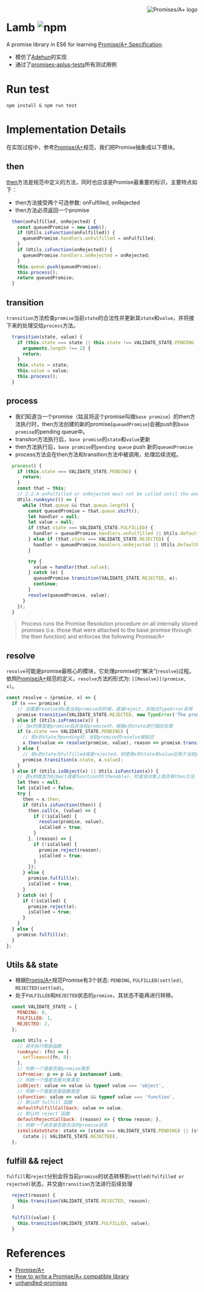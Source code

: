 <a href="https://promisesaplus.com/">
    <img src="https://promisesaplus.com/assets/logo-small.png" alt="Promises/A+ logo"
         title="Promises/A+ 1.0 compliant" align="right" />
</a>

# Lamb ![npm](https://travis-ci.org/dzyhenry/lamb.svg?branch=master)
A promise library in ES6 for learning [Promise/A+ Specification](https://promisesaplus.com/).

- 模仿了[Adehun](https://github.com/abdulapopoola/Adehun)的实现
- 通过了[promises-aplus-tests](https://github.com/promises-aplus/promises-tests)所有测试用例

# Run test
```shell
npm install & npm run test
```

# Implementation Details
在实现过程中，参考[Promise/A+](https://promisesaplus.com)规范，我们把Promise抽象成以下模块。

## then

[then](https://promisesaplus.com/#point-19)方法是规范中定义的方法，同时也应该是Promise最重要的标识，主要特点如下：

- then方法接受两个可选参数: onFulfilled, onRejected
- then方法必须返回一个promise

```javascript
  then(onFulfilled, onRejected) {
    const queuedPromise = new Lamb();
    if (Utils.isFunction(onFulfilled)) {
      queuedPromise.handlers.onFulfilled = onFulfilled;
    }
    if (Utils.isFunction(onRejected)) {
      queuedPromise.handlers.onRejected = onRejected;
    }
    this.queue.push(queuedPromise);
    this.process();
    return queuedPromise;
  }
```
## transition

`transition`方法检查`promise`当前`state`的合法性并更新其`state`和`value`，并将接下来的处理交给`process`方法。

```javascript
  transition(state, value) {
    if (this.state === state || this.state !== VALIDATE_STATE.PENDING || !Utils.isValidateState(state) ||
      arguments.length !== 2) {
      return;
    }
    this.state = state;
    this.value = value;
    this.process();
  }
```
## process
- 我们知道当一个promise（姑且将这个promise叫做`base promise`）的then方法执行时，then方法创建的新的promise(`queuedPromise`)会被push到`base promise`的pending queue中。
- transiton方法执行后，`base promise`的`state`和`value`更新
- then方法执行后，`base promise`的`pending queue` push 新的`queuedPromise`
- process方法会在then方法和transition方法中被调用，处理后续流程。

```javascript
  process() {
    if (this.state === VALIDATE_STATE.PENDING) {
      return;
    }
    const that = this;
    // 2.2.4 onFulfilled or onRejected must not be called until the execution context stack contains only platform code.
    Utils.runAsync(() => {
      while (that.queue && that.queue.length) {
        const queuedPromise = that.queue.shift();
        let handler = null;
        let value = null;
        if (that.state === VALIDATE_STATE.FULFILLED) {
          handler = queuedPromise.handlers.onFulfilled || Utils.defaultFulfillCallback;
        } else if (that.state === VALIDATE_STATE.REJECTED) {
          handler = queuedPromise.handlers.onRejected || Utils.defaultRejectCallback;
        }

        try {
          value = handler(that.value);
        } catch (e) {
          queuedPromise.transition(VALIDATE_STATE.REJECTED, e);
          continue;
        }
        resolve(queuedPromise, value);
      }
    });
  }
```

>Process runs the Promise Resolution procedure on all internally stored promises (i.e. those that were attached to the base promise through the then function) and enforces the following Promise/A+ 

## resolve

`resolve`可能是promise最核心的模块，它处理promise的“解决”(`resolve`)过程。依照[Promise/A+](https://promisesaplus.com/#point-44)规范的定义，`resolve`方法的形式为: `[[Resolve]](promise, x)`。


```javascript
const resolve = (promise, x) => {
  if (x === promise) {
    // 当需要resolve的x是当前promise的时候，直接reject，并抛出TypeError异常
    promise.transition(VALIDATE_STATE.REJECTED, new TypeError('The promise and its value refer to the same object.'));
  } else if (Utils.isPromise(x)) {
    // 当x的类型是promise且非当前promise时，根据x的state进行相应处理
    if (x.state === VALIDATE_STATE.PENDING) {
      // 若x的state为pending时，当前promise的resolve被延迟
      x.then(value => resolve(promise, value), reason => promise.transition(VALIDATE_STATE.REJECTED, reason));
    } else {
      // 若x的state为fulfilled或者rejected，则使用x的state和value应用于当前promise
      promise.transition(x.state, x.value);
    }
  } else if (Utils.isObject(x) || Utils.isFunction(x)) {
    // 若x的类型为Ojbect或者function时(thenable)，检查该对象上是否有then方法
    let then = null;
    let isCalled = false;
    try {
      then = x.then;
      if (Utils.isFunction(then)) {
        then.call(x, (value) => {
          if (!isCalled) {
            resolve(promise, value);
            isCalled = true;
          }
        }, (reason) => {
          if (!isCalled) {
            promise.reject(reason);
            isCalled = true;
          }
        });
      } else {
        promise.fulfill(x);
        isCalled = true;
      }
    } catch (e) {
      if (!isCalled) {
        promise.reject(e);
        isCalled = true;
      }
    }
  } else {
    promise.fulfill(x);
  }
};
```
## Utils && state

- 根据[Promis/A+](https://promisesaplus.com/#point-10)规范Promise有3个状态: `PENDING`, `FULFILLED(settled)`, `REJECTED(settled)`。
- 处于`FULFILLED`和`REJECTED`状态的`promise`，其状态不能再进行转移。

```javascript
  const VALIDATE_STATE = {
    PENDING: 0,
    FULFILLED: 1,
    REJECTED: 2,
  };

  const Utils = {
    // 异步执行帮助函数
    runAsync: (fn) => {
      setTimeout(fn, 0);
    },
    // 判断一个值是否是promise类型
    isPromise: p => p && p instanceof Lamb,
    // 判断一个值是否是对象类型
    isObject: value => value && typeof value === 'object',
    // 判断一个值是否是函数类型
    isFunction: value => value && typeof value === 'function',
    // 默认的`fulfill`函数
    defaultFulfillCallback: value => value,
    // 默认的`reject`函数
    defaultRejectCallback: (reason) => { throw reason; },
    // 判断一个状态是否是合法的promise状态
    isValidateState: state => (state === VALIDATE_STATE.PENDING) || (state === VALIDATE_STATE.FULFILLED) ||
      (state || VALIDATE_STATE.REJECTED),
  };
```

## fulfill && reject

`fulfill`和`reject`分别会将当前`promise`的状态转移到`settled(fulfilled or rejected)`状态，并交由`transition`方法进行后续处理

```javascript
  reject(reason) {
    this.transition(VALIDATE_STATE.REJECTED, reason);
  }

  fulfill(value) {
    this.transition(VALIDATE_STATE.FULFILLED, value);
  }
```

# References
- [Promise/A+](https://promisesaplus.com)
- [How to write a Promise/A+ compatible library](https://abdulapopoola.com/2015/02/23/how-to-write-a-promisea-compatible-library/)
- [unhandled-promises](https://trackjs.com/blog/unhandled-promises/)
